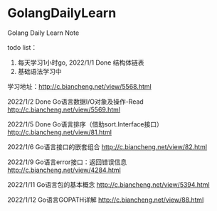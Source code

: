 # GolangDailyLearn
Golang Daily Learn Note

todo list：
 1. 每天学习1小时go, 2022/1/1 Done 结构体链表
 2. 基础语法学习中

学习地址：http://c.biancheng.net/view/5568.html

2022/1/2 Done Go语言数据I/O对象及操作-Read
http://c.biancheng.net/view/5569.html

2022/1/5 Done Go语言排序（借助sort.Interface接口）
http://c.biancheng.net/view/81.html

2022/1/6 Go语言接口的嵌套组合
http://c.biancheng.net/view/82.html

2022/1/9 Go语言error接口：返回错误信息
http://c.biancheng.net/view/4284.html

2022/1/11 Go语言包的基本概念
http://c.biancheng.net/view/5394.html

2022/1/12 Go语言GOPATH详解
http://c.biancheng.net/view/88.html